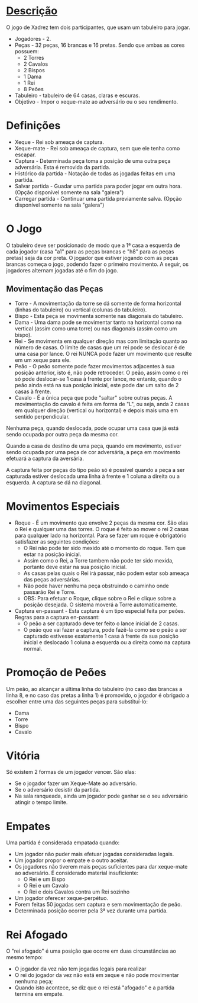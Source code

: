 # [Descrição](#descricao)

O jogo de Xadrez tem dois participantes, que usam um tabuleiro para jogar.

- Jogadores - 2.
- Peças - 32 peças, 16 brancas e 16 pretas. Sendo que ambas as cores possuem:
  - 2 Torres
  - 2 Cavalos
  - 2 Bispos
  - 1 Dama
  - 1 Rei
  - 8 Peões
- Tabuleiro - tabuleiro de 64 casas, claras e escuras.
- Objetivo - Impor o xeque-mate ao adversário ou o seu rendimento.

# Definições

- Xeque - Rei sob ameaça de captura.
- Xeque-mate - Rei sob ameaça de captura, sem que ele tenha como escapar.
- Captura - Determinada peça toma a posição de uma outra peça adversária. Esta é removida da partida.
- Histórico da partida - Notação de todas as jogadas feitas em uma partida.
- Salvar partida - Guadar uma partida para poder jogar em outra hora. (Opção disponível somente na sala "galera")
- Carregar partida - Continuar uma partida previamente salva. (Opção disponível somente na sala "galera")

# O Jogo

O tabuleiro deve ser posicionado de modo que a 1ª casa a esquerda de cada jogador (casa "a1" para as peças brancas e "h8" para as peças pretas) seja da cor preta. O jogador que estiver jogando com as peças brancas começa o jogo, podendo fazer o primeiro movimento. A seguir, os jogadores alternam jogadas até o fim do jogo.

## Movimentação das Peças

- Torre - A movimentação da torre se dá somente de forma horizontal (linhas do tabuleiro) ou vertical (colunas do tabuleiro).
- Bispo - Esta peça se movimenta somente nas diagonais do tabuleiro.
- Dama - Uma dama pode se movimentar tanto na horizontal como na vertical (assim como uma torre) ou nas diagonais (assim como um bispo).
- Rei - Se movimenta em qualquer direção mas com limitação quanto ao número de casas. O limite de casas que um rei pode se deslocar é de uma casa por lance. O rei NUNCA pode fazer um movimento que resulte em um xeque para ele.
- Peão - O peão somente pode fazer movimentos adjacentes à sua posição anterior, isto é, não pode retroceder. O peão, assim como o rei só pode deslocar-se 1 casa à frente por lance, no entanto, quando o peão ainda está na sua posição inicial, este pode dar um salto de 2 casas à frente.
- Cavalo - É a única peça que pode "saltar" sobre outras peças. A movimentação do cavalo é feita em forma de "L", ou seja, anda 2 casas em qualquer direção (vertical ou horizontal) e depois mais uma em sentido perpendicular.

Nenhuma peça, quando deslocada, pode ocupar uma casa que já está sendo ocupada por outra peça da mesma cor.

Quando a casa de destino de uma peça, quando em movimento, estiver sendo ocupada por uma peça de cor adversária, a peça em movimento efetuará a captura da aversária.

A captura feita por peças do tipo peão só é possível quando a peça a ser capturada estiver deslocada uma linha à frente e 1 coluna a direita ou a esquerda. A captura se dá na diagonal.

# Movimentos Especiais
- Roque - É um movimento que envolve 2 peças da mesma cor. São elas o Rei e qualquer uma das torres. O roque é feito ao mover o rei 2 casas para qualquer lado na horizontal. Para se fazer um roque é obrigatório satisfazer as seguintes condições:
  - O Rei não pode ter sido mexido até o momento do roque. Tem que estar na posição inicial.
  - Assim como o Rei, a Torre tambem não pode ter sido mexida, portanto deve estar na sua posição inicial.
  - As casas pelas quais o Rei irá passar, não podem estar sob ameaça das peças adversárias.
  - Não pode haver nenhuma peça obstruindo o caminho onde passarão Rei e Torre.
  - OBS: Para efetuar o Roque, clique sobre o Rei e clique sobre a posição desejada. O sistema moverá a Torre automaticamente.
- Captura en-passant - Esta captura é um tipo especial feita por peões. Regras para a captura en-passant:
  - O peão a ser capturado deve ter feito o lance inicial de 2 casas.
  - O peão que vai fazer a captura, pode fazê-la como se o peão a ser capturado estivesse exatamente 1 casa à frente da sua posição inicial e deslocado 1 coluna a esquerda ou a direita como na captura normal.

# Promoção de Peões

Um peão, ao alcançar a última linha do tabuleiro (no caso das brancas a linha 8, e no caso das pretas a linha 1) é promovido, o jogador é obrigado a escolher entre uma das seguintes peças para substituí-lo:

- Dama
- Torre
- Bispo
- Cavalo

# Vitória
Só existem 2 formas de um jogador vencer. São elas:

- Se o jogador fazer um Xeque-Mate ao adversário.
- Se o adversário desistir da partida.
- Na sala ranqueada, ainda um jogador pode ganhar se o seu adversário atingir o tempo limite.

# Empates
Uma partida é considerada empatada quando:

- Um jogador não puder mais efetuar jogadas consideradas legais.
- Um jogador propor o empate e o outro aceitar.
- Os jogadores não tiverem mais peças suficientes para dar xeque-mate ao adversário. É considerado material insuficiente:
  - O Rei e um Bispo
  - O Rei e um Cavalo
  - O Rei e dois Cavalos contra um Rei sozinho
- Um jogador oferecer xeque-perpétuo.
- Forem feitas 50 jogadas sem captura e sem movimentação de peão.
- Determinada posição ocorrer pela 3ª vez durante uma partida.

# Rei Afogado
O "rei afogado" é uma posição que ocorre em duas circunstâncias ao mesmo tempo:

- O jogador da vez não tem jogadas legais para realizar
- O rei do jogador da vez não está em xeque e não pode movimentar nenhuma peça;
- Quando isto acontece, se diz que o rei está "afogado" e a partida termina em empate.
